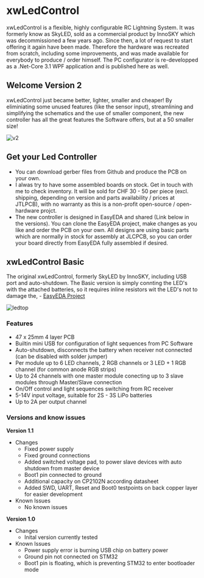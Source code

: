 # xwLedControl
xwLedControl is a flexible, highly configurable RC Lightning System. It was formerly know as SkyLED, sold as a commercial product by InnoSKY which was decommissioned a few years ago. Since then, a lot of request to start offering it again have been made. Therefore the  hardware was recreated from scratch, including some improvements, and was made available for everybody to produce / order himself. The PC configurator is re-developped as a .Net-Core 3.1 WPF application and is published here as well.

## Welcome Version 2
xwLedControl just became better, lighter, smaller and cheaper! By eliminiating some unused features (like the sensor input), streamlining and simplifying the schematics and the use of smaller component, the new controller has all the great features the Software offers, but at a 50 smaller size!

![v2](https://user-images.githubusercontent.com/10495848/156210805-ca65eced-25a5-41af-9e9d-e228244335f5.PNG)



## Get your Led Controller
- You can download gerber files from Github and produce the PCB on your own.
- I alwas try to have some assembled boards on stock. Get in touch with me to check inventory. It will be sold for CHF 30 - 50 per piece (excl. shipping, depending on version and parts availability / prices at JTLPCB), with no warranty as this is a non-profit open-source / open-hardware projct.
- The new controller is designed in EasyEDA and shared (Link below in the versions). You can clone the EasyEDA project, make changes as you like and order the PCB on your own. All designs are using basic parts which are normally in stock for assembly at JLCPCB, so you can order your board directly from EasyEDA fully assembled if desired.

## xwLedControl Basic
The original xwLedControl, formerly SkyLED by InnoSKY, including USB port and auto-shutdown. The Basic version is simply connting the LED's with the attached batteries, so it requires inline resistors wit the LED's not to damage the,  - [EasyEDA Project](https://oshwlab.com/luethich80/xwlightcontrol)

![ledtop](https://user-images.githubusercontent.com/10495848/151327156-f55c5d70-1b84-4303-881a-be63a9818bc9.PNG)

### Features
- 47 x 25mm 4 layer PCB
- Builtin mini USB for configuration of light sequences from PC Software
- Auto-shutdown, disconnects the battery when receiver not connected (can be disabled with solder jumper)
- Per module up to 6 LED channels, 2 RGB channels or 3 LED + 1 RGB channel (for common anode RGB strips)
- Up to 24 channels with one master module conecting up to 3 slave modules through Master/Slave connection
- On/Off control and light sequences switching from RC receiver
- 5-14V input voltage, suitable for 2S - 3S LiPo batteries
- Up to 2A per output channel 

### Versions and know issues

**Version 1.1**
- Changes
  - Fixed power supply
  - Fixed ground connections
  - Added switched voltage pad, to power slave devices with auto shutdown from master device
  - Boot1 pin connected to ground
  - Additional capacity on CP2102N according datasheet
  - Added SWD, UART, Reset and Boot0 testpoints on back copper layer for easier development
- Known Issues
  - No known issues
  
**Version 1.0**
- Changes
  - Inital version currently tested
- Known Issues
  - Power supply error is burning USB chip on battery power
  - Ground pin not connected on STM32
  - Boot1 pin is floating, which is preventing STM32 to enter bootloader mode



